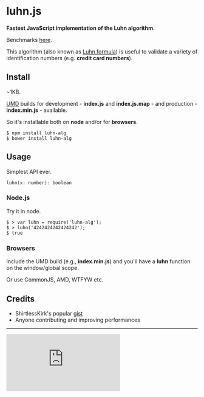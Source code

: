 luhn.js
=======

**Fastest JavaScript implementation of the Luhn algorithm**.

Benchmarks [here](http://jsperf.com/credit-card-validator/20).

This algorithm (also known as [Luhn formula](https://en.wikipedia.org/wiki/Luhn_algorithm)) is useful to validate a variety of identification numbers (e.g. **credit card numbers**).

Install
-------

~1KB.

[UMD](https://github.com/umdjs/umd) builds for development - **index.js** and **index.js.map** - and production - **index.min.js** - available.

So it's installable both on **node** and/or for **browsers**.

```
$ npm install luhn-alg
$ bower install luhn-alg
```

Usage
-----

Simplest API ever.

```
luhn(x: number): boolean
```

### Node.js

Try it in node.

```
$ > var luhn = require('luhn-alg');
$ > luhn('4242424242424242');
$ true
```

### Browsers

Include the UMD build (e.g., **index.min.js**) and you'll have a **luhn** function on the window/global scope.

Or use CommonJS, AMD, WTFYW etc.

Credits
-------

- ShirtlessKirk's popular [gist](https://gist.github.com/ShirtlessKirk/2134376)
- Anyone contributing and improving performances

---

[![Analytics](https://ga-beacon.appspot.com/UA-49657176-1/luhn.js)](https://github.com/igrigorik/ga-beacon)
